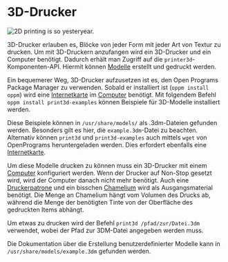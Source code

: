 # 3D-Drucker

![2D printing is so yesteryear.](oredict:oc:printer)

3D-Drucker erlauben es, Blöcke von jeder Form mit jeder Art von Textur zu drucken. Um mit 3D-Druckern anzufangen wird ein 3D-Drucker und ein Computer benötigt. Dadurch erhält man Zugriff auf die `printer3d`-Komponenten-API. Hiermit können [Modelle](print.md) erstellt und gedruckt werden.

Ein bequemerer Weg, 3D-Drucker aufzusetzen ist es, den Open Programs Package Manager zu verwenden. Sobald er installiert ist (`oppm install oppm`) wird eine [Internetkarte](../item/internetCard.md) im [Computer](../general/computer.md) benötigt. Mit folgendem Befehl 
`oppm install print3d-examples`
können Beispiele für 3D-Modelle installiert werden.

Diese Beispiele können in `/usr/share/models/` als .3dm-Dateien gefunden werden. Besonders gilt es hier, die `example.3dm`-Datei zu beachten. Alternativ können `print3d` und `print3d-examples` auch mittels `wget` von OpenPrograms heruntergeladen werden. Dies erfordert ebenfalls eine [Internetkarte](../item/internetCard.md).

Um diese Modelle drucken zu können muss ein 3D-Drucker mit einem [Computer](../general/computer.md) konfiguriert werden. Wenn der Drucker auf Non-Stop gesetzt wird, wird der Computer danach nicht mehr benötigt. Auch eine [Druckerpatrone](../item/inkCartridge.md) und ein bisschen [Chamelium](../item/chamelium.md) wird als Ausgangsmaterial benötigt. Die Menge an Chamelium hängt vom Volumen des Drucks ab, während die Menge der benötigten Tinte von der Oberfläche des gedruckten Items abhängt.

Um etwas zu drucken wird der Befehl `print3d /pfad/zur/Datei.3dm` verwendet, wobei der Pfad zur 3DM-Datei angegeben werden muss.

Die Dokumentation über die Erstellung benutzerdefinierter Modelle kann in `/usr/share/models/example.3dm` gefunden werden.
